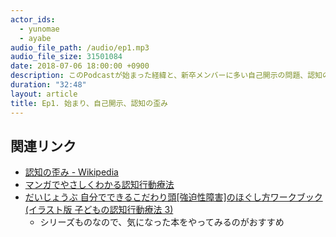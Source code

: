 ```yaml
---
actor_ids:
  - yunomae
  - ayabe
audio_file_path: /audio/ep1.mp3
audio_file_size: 31501084
date: 2018-07-06 18:00:00 +0900
description: このPodcastが始まった経緯と、新卒メンバーに多い自己開示の問題、認知の歪みについて話します
duration: "32:48"
layout: article
title: Ep1. 始まり、自己開示、認知の歪み
---
```


## 関連リンク
- [認知の歪み - Wikipedia](https://ja.wikipedia.org/wiki/%E8%AA%8D%E7%9F%A5%E3%81%AE%E6%AD%AA%E3%81%BF)
- [マンガでやさしくわかる認知行動療法](https://www.amazon.co.jp/dp/B01GCS76AU/ref=dp-kindle-redirect?_encoding=UTF8&btkr=1)
- [だいじょうぶ 自分でできるこだわり頭[強迫性障害]のほぐし方ワークブック(イラスト版 子どもの認知行動療法 3)](https://www.amazon.co.jp/gp/product/4750331074/ref=oh_aui_detailpage_o05_s00?ie=UTF8&psc=1)
  - シリーズものなので、気になった本をやってみるのがおすすめ
